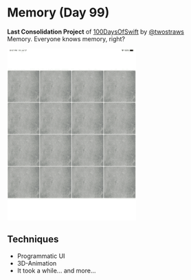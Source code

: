 # Memory (Day 99)
**Last Consolidation Project** of [100DaysOfSwift](https://www.hackingwithswift.com/100) by [@twostraws](https://github.com/twostraws)\
Memory. Everyone knows memory, right?

![memory Gif](images/memory.gif "Memory")

## Techniques
- Programmatic UI
- 3D-Animation
- It took a while...
and more...

